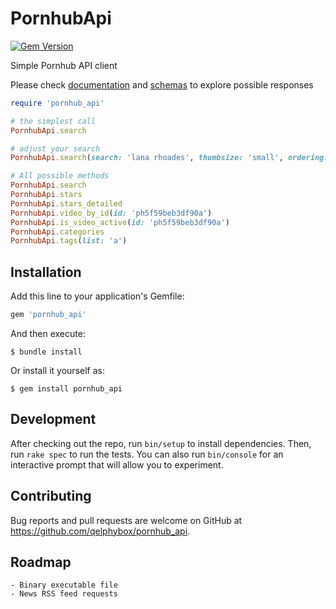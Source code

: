 # PornhubApi

[![Gem Version](https://badge.fury.io/rb/pornhub_api.svg)](https://badge.fury.io/rb/pornhub_api)

Simple Pornhub API client

Please check [documentation](https://rubydoc.info/gems/pornhub_api/PornhubApi) and [schemas](spec/schemas) to explore
possible responses

```ruby
require 'pornhub_api'

# the simplest call 
PornhubApi.search

# adjust your search
PornhubApi.search(search: 'lana rhoades', thumbsize: 'small', ordering: 'mostviewed')

# All possible methods
PornhubApi.search
PornhubApi.stars
PornhubApi.stars_detailed
PornhubApi.video_by_id(id: 'ph5f59beb3df90a')
PornhubApi.is_video_active(id: 'ph5f59beb3df90a')
PornhubApi.categories
PornhubApi.tags(list: 'a')
```

## Installation

Add this line to your application's Gemfile:

```ruby
gem 'pornhub_api'
```

And then execute:

    $ bundle install

Or install it yourself as:

    $ gem install pornhub_api

## Development

After checking out the repo, run `bin/setup` to install dependencies. Then, run `rake spec` to run the tests. 
You can also run `bin/console` for an interactive prompt that will allow you to experiment.

## Contributing

Bug reports and pull requests are welcome on GitHub at https://github.com/qelphybox/pornhub_api.

## Roadmap
    - Binary executable file
    - News RSS feed requests
